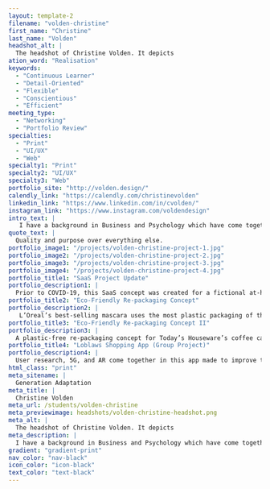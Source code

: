 ```yaml
---
layout: template-2
filename: "volden-christine" 
first_name: "Christine"
last_name: "Volden"
headshot_alt: |
  The headshot of Christine Volden. It depicts
ation_word: "Realisation"
keywords:
  - "Continuous Learner"
  - "Detail-Oriented"
  - "Flexible"
  - "Conscientious"
  - "Efficient"
meeting_type:
  - "Networking"
  - "Portfolio Review"
specialties:
  - "Print"
  - "UI/UX"
  - "Web"
specialty1: "Print"
specialty2: "UI/UX"
specialty3: "Web"
portfolio_site: "http://volden.design/"
calendly_link: "https://calendly.com/christinevolden"
linkedin_link: "https://www.linkedin.com/in/cvolden/"
instagram_link: "https://www.instagram.com/voldendesign"
intro_text: |
   I have a background in Business and Psychology which have come together wonderfully in the field of Graphic Design. I am efficient in my processes, and aware of the details and big picture. I believe designers can make a difference.
quote_text: |
  Quality and purpose over everything else.
portfolio_image1: "/projects/volden-christine-project-1.jpg"
portfolio_image2: "/projects/volden-christine-project-2.jpg"
portfolio_image3: "/projects/volden-christine-project-3.jpg"
portfolio_image4: "/projects/volden-christine-project-4.jpg"
portfolio_title1: "SaaS Project Update"
portfolio_description1: |
  Prior to COVID-19, this SaaS concept was created for a fictional at-home healthcare company called instaMED. Recently, it was redesigned with better UI and UX in mind.
portfolio_title2: "Eco-Friendly Re-packaging Concept"
portfolio_description2: |
   L’Oreal’s best-selling mascara uses the most plastic packaging of their entire product offering. This plastic-free package concept maintains brand identity while increasing overall readability.
portfolio_title3: "Eco-Friendly Re-packaging Concept II"
portfolio_description3: |
  A plastic-free re-packaging concept for Today’s Houseware’s coffee capsules (“K”apsules). The product is better marketed to an eco-conscious consumer.
portfolio_title4: "Loblaws Shopping App (Group Project)"
portfolio_description4: |
  User research, 5G, and AR come together in this app made to improve the in-store shopping experience at Loblaws with real-time stock levels and a personalized shopping map.
html_class: "print"
meta_sitename: |
  Generation Adaptation
meta_title: |
  Christine Volden
meta_url: /students/volden-christine
meta_previewimage: headshots/volden-christine-headshot.png
meta_alt: |
  The headshot of Christine Volden. It depicts
meta_description: |
  I have a background in Business and Psychology which have come together wonderfully in the field of Graphic Design. I am efficient in my processes, and aware of the details and big picture. I believe designers can make a difference.
gradient: "gradient-print"
nav_color: "nav-black"
icon_color: "icon-black"
text_color: "text-black"
---
```


